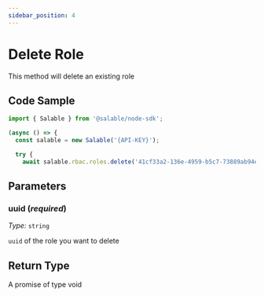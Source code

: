 ```yaml
---
sidebar_position: 4
---
```


# Delete Role

This method will delete an existing role

## Code Sample

```typescript
import { Salable } from '@salable/node-sdk';

(async () => {
  const salable = new Salable('{API-KEY}');

  try {
    await salable.rbac.roles.delete('41cf33a2-136e-4959-b5c7-73889ab94eff');

```

## Parameters

### uuid (_required_)

_Type:_ `string`

`uuid` of the role you want to delete

## Return Type

A promise of type void
